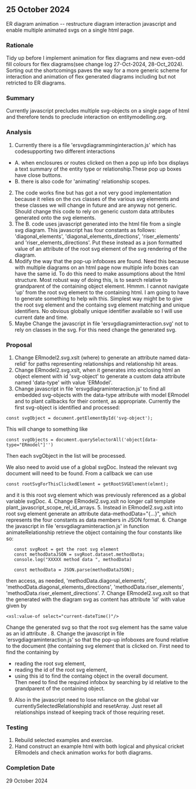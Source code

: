
## 25 October 2024
ER diagram animation -- restructure diagram interaction 
javascript and enable multiple animated svgs on a single html page.  

### Rationale
Tidy up before I implement animation for flex diagrams and new even-odd fill colours for flex diagrams(see change log 27-Oct-2024, 28-Oct_2024). Sorting out the shortcomings paves the way for a more generic scheme for interaction and animation of flex generated diagrams including but not retricted to ER diagrams.

### Summary
Currently javascript precludes multiple svg-objects on a single page of html and therefore tends to preclude interaction on entitymodelling.org.
### Analysis
1. Currently there is a file 'ersvgdiagramminginteraction.js' which has codesupporting two different interactions
  + A. when enclosures or routes clicked on then a pop up info box displays a text summary of the entity type or relationship.These pop up boxes have close buttons.
  + B. there is also code for 'animating' relationship scopes.
2. The code works fine but has got a not very good implementation because it relies on the cvs classes of the various svg elements and these classes we will change in future and are anyway not generic. Should change this code to rely on generic custom data attributes generated onto the svg elements. 
3. The B. code uses javascript generated into the html file from
a single svg diagram.  This javascript has four constants as follows:
'diagonal_elements', 'diagonal_elements_directions', 'riser_elements' and 'riser_elements_directions'. Put these instead as a json formatted value of an attribute of the root svg element of the svg rendering of the diagram.
4. Modify the way that the pop-up infoboxes are found. Need this because with multiple diagrams on an html page now multiple info boxes can have the same id. To do this need to make assumptions about the html structure.
Most robust way of doing this, is to search relative to grandparent of the containing object element. Hmmm. I cannot navigate 'up' from the root svg element to the containing html. I am going to have to generate something to help wih this.
Simplest way might be to give the root svg element and the containg svg element matching and unique identifiers.
No obvious globally unique identifier available so I will use current date and time.
5. Maybe Change the javascript in file 'ersvgdiagraminteraction.svg' not to rely on classes
in the svg. For this need change the generated svg.

### Proposal
1. Change ERmodel2.svg.xslt (where) to generate an attribute 
named data-relid' for paths representing relationships and relationship hit areas. 
2. Change ERmodel2.svg.xslt, when it generates into enclosing html an object element with id 'svg-object' 
to generate a custom data attribute named 'data-type' with value 'ERModel'.
3. Change javascript in file 'ersvgdiagraminteraction.js' to find all embedded svg-objects
with the data-type attribute with model ERmodel and to plant callbacks for their content, as appropriate.
Currently the first svg-object is identified and processed:
```
const svgObject = document.getElementById('svg-object');
```
This will change to something like
```
const svgObjects = document.querySelectorAll('object[data-type="ERmodel"]'')
```
Then each svgObject in the list will be processed.

We also need to avoid use of a global svgDoc. Instead the relevant svg document will need to be found.
From a callback we can use
```
const rootSvgForThisClickedElement = getRootSVGElement(elmnt);
```
and it is this root svg element which was previously referenced as a global variable svgDoc.
4. Change ERmodel2.svg.xslt no longer call template plant_javascript_scope_rel_id_arrays.
5. Instead in ERmodel2.svg.xslt into root svg element generate an attribute
      data-methodData="{...}", which represents the four constants as data members in
      JSON format. 
6. Change the javascript in file 'ersvgdiagraminteraction.js'
in function animateRelationship
retrieve the object containing the four constants like so:
```
   const svgRoot = get the root svg element
   const methodDataJSON = svgRoot.dataset.methodData;
   console.log("XXXXX method data ", methodData)

   const methodData = JSON.parse(methodDataJSON);
```
then access, as needed, 
'methodData.diagonal_elements',
'methodData.diagonal_elements_directions',
'methodData.riser_elements',
'methodData.riser_element_directions'.
7. Change ERmodel2.svg.xslt so that the <object/> generated with the diagram svg as content
has attribute 'id' with value given by
```
<xsl:value-of select="current-dateTime()"/>
```
Change the generated svg so that the root svg element has the same value as an id attribute .
8. Change the javascript in file 'ersvgdiagraminteraction.js' so that the pop-up infoboxes are found
relative to the document (the <object/> containing svg element that is clicked on. 
First need to find the containing <object/> by
   + reading the root svg element, 
   + reading the id of the root svg element,
   + using this id to find the containg object in the overall document.  
Then need to find the required infobox by searching by id relative to the grandparent of the containing object.
9. Also in the javascript need to lose reliance on the global var currentlySelectedRelationshipId and resetArray.
Just reset all relationships instead of keeping track of those requiring reset.
### Testing
1. Rebuild selected examples and exercise.
2. Hand construct an example html with both logical and physical cricket ERmodels and check animation works for both diagrams.
### Completion Date
29 October 2024

